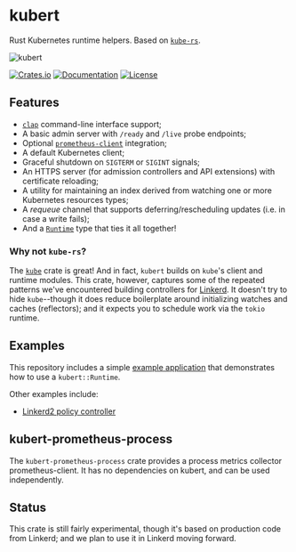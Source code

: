 # kubert

Rust Kubernetes runtime helpers. Based on [`kube-rs`][krs].

![kubert](https://user-images.githubusercontent.com/240738/154825590-5a94ca46-a453-4037-a738-26663b2c8630.png)

[![Crates.io][crate-badge]][crate-url]
[![Documentation][docs-badge]][docs-url]
[![License](https://img.shields.io/crates/l/kubert)](LICENSE)

[crate-badge]: https://img.shields.io/crates/v/kubert.svg
[crate-url]: https://crates.io/crates/kubert
[docs-badge]: https://docs.rs/kubert/badge.svg
[docs-url]: https://docs.rs/kubert

## Features

* [`clap`](https://docs.rs/clap) command-line interface support;
* A basic admin server with `/ready` and `/live` probe endpoints;
* Optional [`prometheus-client`][pc] integration;
* A default Kubernetes client;
* Graceful shutdown on `SIGTERM` or `SIGINT` signals;
* An HTTPS server (for admission controllers and API extensions) with
  certificate reloading;
* A utility for maintaining an index derived from watching one or more
  Kubernetes resources types;
* A _requeue_ channel that supports deferring/rescheduling updates (i.e. in case
  a write fails);
* And a [`Runtime`][rt] type that ties it all together!

### Why not `kube-rs`?

The [`kube`][krs] crate is great! And in fact, `kubert` builds on `kube`'s
client and runtime modules. This crate, however, captures some of the repeated
patterns we've encountered building controllers for
[Linkerd](https://github.com/linkerd/linkerd2). It doesn't try to hide
`kube`--though it does reduce boilerplate around initializing watches and caches
(reflectors); and it expects you to schedule work via the `tokio` runtime.

## Examples

This repository includes a simple [example application](./examples) that
demonstrates how to use a `kubert::Runtime`.

Other examples include:

* [Linkerd2 policy controller](https://github.com/linkerd/linkerd2/blob/d4543cd86e427b241ce961b50dd83b1738c0b069/policy-controller/src/main.rs)

## kubert-prometheus-process

The `kubert-prometheus-process` crate provides a process metrics collector
prometheus-client. It has no dependencies on kubert, and can be used
independently.

## Status

This crate is still fairly experimental, though it's based on production code
from Linkerd; and we plan to use it in Linkerd moving forward.

[krs]: https://docs.rs/kube
[pc]: https://docs.rs/prometheus-client
[rt]: https://docs.rs/kubert/latest/kubert/runtime/struct.Runtime.html
